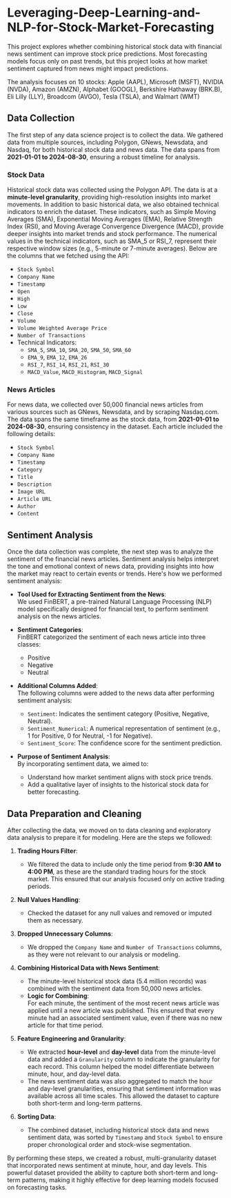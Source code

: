 # Leveraging-Deep-Learning-and-NLP-for-Stock-Market-Forecasting
This project explores whether combining historical stock data with financial news sentiment can improve stock price predictions. Most forecasting models focus only on past trends, but this project looks at how market sentiment captured from news might impact predictions. 

The analysis focuses on 10 stocks: Apple (AAPL), Microsoft (MSFT), NVIDIA (NVDA), Amazon (AMZN), Alphabet (GOOGL), Berkshire Hathaway (BRK.B), Eli Lilly (LLY), Broadcom (AVGO), Tesla (TSLA), and Walmart (WMT)

## Data Collection

The first step of any data science project is to collect the data. We gathered data from multiple sources, including Polygon, GNews, Newsdata, and Nasdaq, for both historical stock data and news data. The data spans from **2021-01-01 to 2024-08-30**, ensuring a robust timeline for analysis.

### Stock Data
Historical stock data was collected using the Polygon API. The data is at a **minute-level granularity**, providing high-resolution insights into market movements. In addition to basic historical data, we also obtained technical indicators to enrich the dataset. These indicators, such as Simple Moving Averages (SMA), Exponential Moving Averages (EMA), Relative Strength Index (RSI), and Moving Average Convergence Divergence (MACD), provide deeper insights into market trends and stock performance. The numerical values in the technical indicators, such as SMA_5 or RSI_7, represent their respective window sizes (e.g., 5-minute or 7-minute averages). Below are the columns that we fetched using the API:

- `Stock Symbol`
- `Company Name`
- `Timestamp`
- `Open`
- `High`
- `Low`
- `Close`
- `Volume`
- `Volume Weighted Average Price`
- `Number of Transactions`
- Technical Indicators:
  - `SMA_5`, `SMA_10`, `SMA_20`, `SMA_50`, `SMA_60`
  - `EMA_9`, `EMA_12`, `EMA_26`
  - `RSI_7`, `RSI_14`, `RSI_21`, `RSI_30`
  - `MACD_Value`, `MACD_Histogram`, `MACD_Signal`

### News Articles
For news data, we collected over 50,000 financial news articles from various sources such as GNews, Newsdata, and by scraping Nasdaq.com. The data spans the same timeframe as the stock data, from **2021-01-01 to 2024-08-30**, ensuring consistency in the dataset. Each article included the following details:

- `Stock Symbol`
- `Company Name`
- `Timestamp`
- `Category`
- `Title`
- `Description`
- `Image URL`
- `Article URL`
- `Author`
- `Content`

## Sentiment Analysis

Once the data collection was complete, the next step was to analyze the sentiment of the financial news articles. Sentiment analysis helps interpret the tone and emotional context of news data, providing insights into how the market may react to certain events or trends. Here's how we performed sentiment analysis:

- **Tool Used for Extracting Sentiment from the News**:  
  We used FinBERT, a pre-trained Natural Language Processing (NLP) model specifically designed for financial text, to perform sentiment analysis on the news articles.

- **Sentiment Categories**:  
  FinBERT categorized the sentiment of each news article into three classes:
  - Positive
  - Negative
  - Neutral

- **Additional Columns Added**:  
  The following columns were added to the news data after performing sentiment analysis:
  - `Sentiment`: Indicates the sentiment category (Positive, Negative, Neutral).
  - `Sentiment_Numerical`: A numerical representation of sentiment (e.g., 1 for Positive, 0 for Neutral, -1 for Negative).
  - `Sentiment_Score`: The confidence score for the sentiment prediction.

- **Purpose of Sentiment Analysis**:  
  By incorporating sentiment data, we aimed to:
  - Understand how market sentiment aligns with stock price trends.
  - Add a qualitative layer of insights to the historical stock data for better forecasting.


## Data Preparation and Cleaning

After collecting the data, we moved on to data cleaning and exploratory data analysis to prepare it for modeling. Here are the steps we followed:

1. **Trading Hours Filter**:  
   - We filtered the data to include only the time period from **9:30 AM to 4:00 PM**, as these are the standard trading hours for the stock market. This ensured that our analysis focused only on active trading periods.

2. **Null Values Handling**:  
   - Checked the dataset for any null values and removed or imputed them as necessary.

3. **Dropped Unnecessary Columns**:  
   - We dropped the `Company Name` and `Number of Transactions` columns, as they were not relevant to our analysis or modeling.

4. **Combining Historical Data with News Sentiment**:  
   - The minute-level historical stock data (5.4 million records) was combined with the sentiment data from 50,000 news articles.  
   - **Logic for Combining**:  
     For each minute, the sentiment of the most recent news article was applied until a new article was published. This ensured that every minute had an associated sentiment value, even if there was no new article for that time period.

5. **Feature Engineering and Granularity**:  
   - We extracted **hour-level** and **day-level** data from the minute-level data and added a `Granularity` column to indicate the granularity for each record. This column helped the model differentiate between minute, hour, and day-level data.  
   - The news sentiment data was also aggregated to match the hour and day-level granularities, ensuring that sentiment information was available across all time scales. This allowed the dataset to capture both short-term and long-term patterns.

6. **Sorting Data**:  
   - The combined dataset, including historical stock data and news sentiment data, was sorted by `Timestamp` and `Stock Symbol` to ensure proper chronological order and stock-wise segmentation.

By performing these steps, we created a robust, multi-granularity dataset that incorporated news sentiment at minute, hour, and day levels. This powerful dataset provided the ability to capture both short-term and long-term patterns, making it highly effective for deep learning models focused on forecasting tasks.

